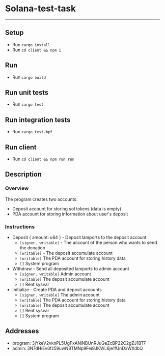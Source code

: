 # Solana-test-task

---

## Setup

- Run `cargo install`
- Run `cd client && npm i`

## Run

- Run `cargo build`

## Run unit tests

- Run `cargo test`

## Run integration tests

- Run `cargo test-bpf`

## Run client

- Run `cd client && npm run run`

## Description

### Overview

The program creates two accounts:

- Deposit account for storing sol tokens (data is empty)
- PDA account for storing information about user's deposit

### Instructions

- Deposit { amount: u64 } - Deposit lamports to the deposit account
  - `[signer, writable]` - The account of the person who wants to send the donation
  - `[writable]` - The deposit accumulate account
  - `[writable]` The PDA account for storing history data
  - `[]` System program
- Withdraw - Send all deposited lamports to admin account
  - `[signer, writable]` Admin account
  - `[writable]` The deposit accumulate account
  - `[]` Rent sysvar
- Initialize - Create PDA and deposit accounts
  - `[signer, writable]` The admin account
  - `[writable]` The PDA account for storing history data
  - `[writable]` The deposit accumulate account
  - `[]` Rent sysvar
  - `[]` System program

## Addresses

- program: 3jYkeV2vknPL5UgFxANiNBUnRJuGeZcBP22C2gZJ1BT7
- admin: 3N7dHiEv6fz59uwNBTMNp9Fei9JKWL6je1fUnDxWXdbQ
